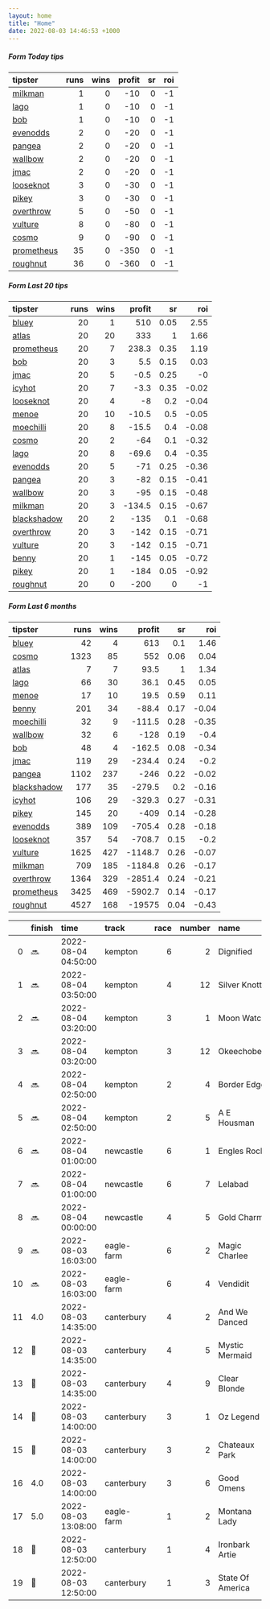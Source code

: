 ```yaml
---   
layout: home  
title: "Home"   
date: 2022-08-03 14:46:53 +1000  
---   
```



##### Form Today tips   

| tipster                                                       |   runs |   wins |   profit |   sr |   roi |
|:--------------------------------------------------------------|-------:|-------:|---------:|-----:|------:|
| [milkman](https://mrwayneo.github.io/tips/milkman.html)       |      1 |      0 |      -10 |    0 |    -1 |
| [lago](https://mrwayneo.github.io/tips/lago.html)             |      1 |      0 |      -10 |    0 |    -1 |
| [bob](https://mrwayneo.github.io/tips/bob.html)               |      1 |      0 |      -10 |    0 |    -1 |
| [evenodds](https://mrwayneo.github.io/tips/evenodds.html)     |      2 |      0 |      -20 |    0 |    -1 |
| [pangea](https://mrwayneo.github.io/tips/pangea.html)         |      2 |      0 |      -20 |    0 |    -1 |
| [wallbow](https://mrwayneo.github.io/tips/wallbow.html)       |      2 |      0 |      -20 |    0 |    -1 |
| [jmac](https://mrwayneo.github.io/tips/jmac.html)             |      2 |      0 |      -20 |    0 |    -1 |
| [looseknot](https://mrwayneo.github.io/tips/looseknot.html)   |      3 |      0 |      -30 |    0 |    -1 |
| [pikey](https://mrwayneo.github.io/tips/pikey.html)           |      3 |      0 |      -30 |    0 |    -1 |
| [overthrow](https://mrwayneo.github.io/tips/overthrow.html)   |      5 |      0 |      -50 |    0 |    -1 |
| [vulture](https://mrwayneo.github.io/tips/vulture.html)       |      8 |      0 |      -80 |    0 |    -1 |
| [cosmo](https://mrwayneo.github.io/tips/cosmo.html)           |      9 |      0 |      -90 |    0 |    -1 |
| [prometheus](https://mrwayneo.github.io/tips/prometheus.html) |     35 |      0 |     -350 |    0 |    -1 |
| [roughnut](https://mrwayneo.github.io/tips/roughnut.html)     |     36 |      0 |     -360 |    0 |    -1 |

##### Form Last 20 tips   

| tipster                                                         |   runs |   wins |   profit |   sr |   roi |
|:----------------------------------------------------------------|-------:|-------:|---------:|-----:|------:|
| [bluey](https://mrwayneo.github.io/tips/bluey.html)             |     20 |      1 |    510   | 0.05 |  2.55 |
| [atlas](https://mrwayneo.github.io/tips/atlas.html)             |     20 |     20 |    333   | 1    |  1.66 |
| [prometheus](https://mrwayneo.github.io/tips/prometheus.html)   |     20 |      7 |    238.3 | 0.35 |  1.19 |
| [bob](https://mrwayneo.github.io/tips/bob.html)                 |     20 |      3 |      5.5 | 0.15 |  0.03 |
| [jmac](https://mrwayneo.github.io/tips/jmac.html)               |     20 |      5 |     -0.5 | 0.25 | -0    |
| [icyhot](https://mrwayneo.github.io/tips/icyhot.html)           |     20 |      7 |     -3.3 | 0.35 | -0.02 |
| [looseknot](https://mrwayneo.github.io/tips/looseknot.html)     |     20 |      4 |     -8   | 0.2  | -0.04 |
| [menoe](https://mrwayneo.github.io/tips/menoe.html)             |     20 |     10 |    -10.5 | 0.5  | -0.05 |
| [moechilli](https://mrwayneo.github.io/tips/moechilli.html)     |     20 |      8 |    -15.5 | 0.4  | -0.08 |
| [cosmo](https://mrwayneo.github.io/tips/cosmo.html)             |     20 |      2 |    -64   | 0.1  | -0.32 |
| [lago](https://mrwayneo.github.io/tips/lago.html)               |     20 |      8 |    -69.6 | 0.4  | -0.35 |
| [evenodds](https://mrwayneo.github.io/tips/evenodds.html)       |     20 |      5 |    -71   | 0.25 | -0.36 |
| [pangea](https://mrwayneo.github.io/tips/pangea.html)           |     20 |      3 |    -82   | 0.15 | -0.41 |
| [wallbow](https://mrwayneo.github.io/tips/wallbow.html)         |     20 |      3 |    -95   | 0.15 | -0.48 |
| [milkman](https://mrwayneo.github.io/tips/milkman.html)         |     20 |      3 |   -134.5 | 0.15 | -0.67 |
| [blackshadow](https://mrwayneo.github.io/tips/blackshadow.html) |     20 |      2 |   -135   | 0.1  | -0.68 |
| [overthrow](https://mrwayneo.github.io/tips/overthrow.html)     |     20 |      3 |   -142   | 0.15 | -0.71 |
| [vulture](https://mrwayneo.github.io/tips/vulture.html)         |     20 |      3 |   -142   | 0.15 | -0.71 |
| [benny](https://mrwayneo.github.io/tips/benny.html)             |     20 |      1 |   -145   | 0.05 | -0.72 |
| [pikey](https://mrwayneo.github.io/tips/pikey.html)             |     20 |      1 |   -184   | 0.05 | -0.92 |
| [roughnut](https://mrwayneo.github.io/tips/roughnut.html)       |     20 |      0 |   -200   | 0    | -1    |

##### Form Last 6 months   

| tipster                                                         |   runs |   wins |   profit |   sr |   roi |
|:----------------------------------------------------------------|-------:|-------:|---------:|-----:|------:|
| [bluey](https://mrwayneo.github.io/tips/bluey.html)             |     42 |      4 |    613   | 0.1  |  1.46 |
| [cosmo](https://mrwayneo.github.io/tips/cosmo.html)             |   1323 |     85 |    552   | 0.06 |  0.04 |
| [atlas](https://mrwayneo.github.io/tips/atlas.html)             |      7 |      7 |     93.5 | 1    |  1.34 |
| [lago](https://mrwayneo.github.io/tips/lago.html)               |     66 |     30 |     36.1 | 0.45 |  0.05 |
| [menoe](https://mrwayneo.github.io/tips/menoe.html)             |     17 |     10 |     19.5 | 0.59 |  0.11 |
| [benny](https://mrwayneo.github.io/tips/benny.html)             |    201 |     34 |    -88.4 | 0.17 | -0.04 |
| [moechilli](https://mrwayneo.github.io/tips/moechilli.html)     |     32 |      9 |   -111.5 | 0.28 | -0.35 |
| [wallbow](https://mrwayneo.github.io/tips/wallbow.html)         |     32 |      6 |   -128   | 0.19 | -0.4  |
| [bob](https://mrwayneo.github.io/tips/bob.html)                 |     48 |      4 |   -162.5 | 0.08 | -0.34 |
| [jmac](https://mrwayneo.github.io/tips/jmac.html)               |    119 |     29 |   -234.4 | 0.24 | -0.2  |
| [pangea](https://mrwayneo.github.io/tips/pangea.html)           |   1102 |    237 |   -246   | 0.22 | -0.02 |
| [blackshadow](https://mrwayneo.github.io/tips/blackshadow.html) |    177 |     35 |   -279.5 | 0.2  | -0.16 |
| [icyhot](https://mrwayneo.github.io/tips/icyhot.html)           |    106 |     29 |   -329.3 | 0.27 | -0.31 |
| [pikey](https://mrwayneo.github.io/tips/pikey.html)             |    145 |     20 |   -409   | 0.14 | -0.28 |
| [evenodds](https://mrwayneo.github.io/tips/evenodds.html)       |    389 |    109 |   -705.4 | 0.28 | -0.18 |
| [looseknot](https://mrwayneo.github.io/tips/looseknot.html)     |    357 |     54 |   -708.7 | 0.15 | -0.2  |
| [vulture](https://mrwayneo.github.io/tips/vulture.html)         |   1625 |    427 |  -1148.7 | 0.26 | -0.07 |
| [milkman](https://mrwayneo.github.io/tips/milkman.html)         |    709 |    185 |  -1184.8 | 0.26 | -0.17 |
| [overthrow](https://mrwayneo.github.io/tips/overthrow.html)     |   1364 |    329 |  -2851.4 | 0.24 | -0.21 |
| [prometheus](https://mrwayneo.github.io/tips/prometheus.html)   |   3425 |    469 |  -5902.7 | 0.14 | -0.17 |
| [roughnut](https://mrwayneo.github.io/tips/roughnut.html)       |   4527 |    168 | -19575   | 0.04 | -0.43 |

|    | finish            | time                | track      |   race |   number | name             |   odds | tipster             |
|---:|:------------------|:--------------------|:-----------|-------:|---------:|:-----------------|-------:|:--------------------|
|  0 | :soon:            | 2022-08-04 04:50:00 | kempton    |      6 |        2 | Dignified        |   0    | overthrow           |
|  1 | :soon:            | 2022-08-04 03:50:00 | kempton    |      4 |       12 | Silver Knott     |   0    | overthrow           |
|  2 | :soon:            | 2022-08-04 03:20:00 | kempton    |      3 |        1 | Moon Watch       |   0    | evenodds,lago       |
|  3 | :soon:            | 2022-08-04 03:20:00 | kempton    |      3 |       12 | Okeechobee       |   0    | vulture             |
|  4 | :soon:            | 2022-08-04 02:50:00 | kempton    |      2 |        4 | Border Edge      |   2    | evenodds,overthrow  |
|  5 | :soon:            | 2022-08-04 02:50:00 | kempton    |      2 |        5 | A E Housman      |   4.4  | overthrow,looseknot |
|  6 | :soon:            | 2022-08-04 01:00:00 | newcastle  |      6 |        1 | Engles Rock      |   6    | vulture             |
|  7 | :soon:            | 2022-08-04 01:00:00 | newcastle  |      6 |        7 | Lelabad          |   3.9  | looseknot           |
|  8 | :soon:            | 2022-08-04 00:00:00 | newcastle  |      4 |        5 | Gold Charm       |   6    | looseknot           |
|  9 | :soon:            | 2022-08-03 16:03:00 | eagle-farm |      6 |        2 | Magic Charlee    |  11    | vulture,pangea      |
| 10 | :soon:            | 2022-08-03 16:03:00 | eagle-farm |      6 |        4 | Vendidit         |   4.5  | pangea              |
| 11 | 4.0               | 2022-08-03 14:35:00 | canterbury |      4 |        2 | And We Danced    |   3.2  | wallbow             |
| 12 | :2nd_place_medal: | 2022-08-03 14:35:00 | canterbury |      4 |        5 | Mystic Mermaid   |   3.5  | vulture,jmac        |
| 13 | :3rd_place_medal: | 2022-08-03 14:35:00 | canterbury |      4 |        9 | Clear Blonde     |  22    | pikey               |
| 14 | :3rd_place_medal: | 2022-08-03 14:00:00 | canterbury |      3 |        1 | Oz Legend        |   8    | wallbow             |
| 15 | :2nd_place_medal: | 2022-08-03 14:00:00 | canterbury |      3 |        2 | Chateaux Park    |   3.25 | jmac                |
| 16 | 4.0               | 2022-08-03 14:00:00 | canterbury |      3 |        6 | Good Omens       |   4.8  | pikey               |
| 17 | 5.0               | 2022-08-03 13:08:00 | eagle-farm |      1 |        2 | Montana Lady     |   3.9  | vulture             |
| 18 | :2nd_place_medal: | 2022-08-03 12:50:00 | canterbury |      1 |        4 | Ironbark Artie   |   3.3  | vulture             |
| 19 | :3rd_place_medal: | 2022-08-03 12:50:00 | canterbury |      1 |        3 | State Of America |  16    | pikey               |